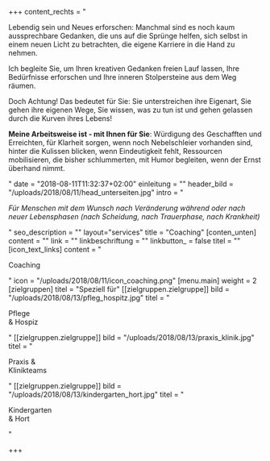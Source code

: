 +++
content_rechts = "<p>Lebendig sein und Neues erforschen: Manchmal sind es noch kaum aussprechbare Gedanken, die uns auf die Sprünge helfen, sich selbst in einem neuen Licht zu betrachten, die eigene Karriere in die Hand zu nehmen.</p><p>Ich begleite Sie, um Ihren kreativen Gedanken freien Lauf lassen, Ihre Bedürfnisse erforschen und Ihre inneren Stolpersteine aus dem Weg räumen.</p><p>Doch Achtung! Das bedeutet für Sie: Sie unterstreichen ihre Eigenart, Sie gehen ihre eigenen Wege, Sie wissen, was zu tun ist und gehen gelassen durch die Kurven ihres Lebens!</p><p><strong>Meine Arbeitsweise ist - mit Ihnen für Sie</strong>: Würdigung des Geschafften und Erreichten, für Klarheit sorgen, wenn noch Nebelschleier vorhanden sind, hinter die Kulissen blicken, wenn Eindeutigkeit fehlt, Ressourcen mobilisieren, die bisher schlummerten, mit Humor begleiten, wenn der Ernst überhand nimmt.</p>"
date = "2018-08-11T11:32:37+02:00"
einleitung = ""
header_bild = "/uploads/2018/08/11/head_unterseiten.jpg"
intro = "<p><em>Für Menschen mit dem Wunsch nach Veränderung während oder nach neuer Lebensphasen (nach Scheidung, nach Trauerphase, nach Krankheit)</em></p>"
seo_description = ""
layout="services"
title = "Coaching"
[conten_unten]
content = ""
link = ""
linkbeschriftung = ""
linkbutton_ = false
titel = ""
[icon_text_links]
content = "<p>Coaching</p>"
icon = "/uploads/2018/08/11/icon_coaching.png"
[menu.main]
weight = 2
[zielgruppen]
titel = "Speziell für"
[[zielgruppen.zielgruppe]]
bild = "/uploads/2018/08/13/pfleg_hospitz.jpg"
titel = "<p>Pflege <br>&amp; Hospiz</p>"
[[zielgruppen.zielgruppe]]
bild = "/uploads/2018/08/13/praxis_klinik.jpg"
titel = "<p>Praxis &amp; <br>Klinikteams</p>"
[[zielgruppen.zielgruppe]]
bild = "/uploads/2018/08/13/kindergarten_hort.jpg"
titel = "<p>Kindergarten <br>&amp; Hort</p>"

+++
